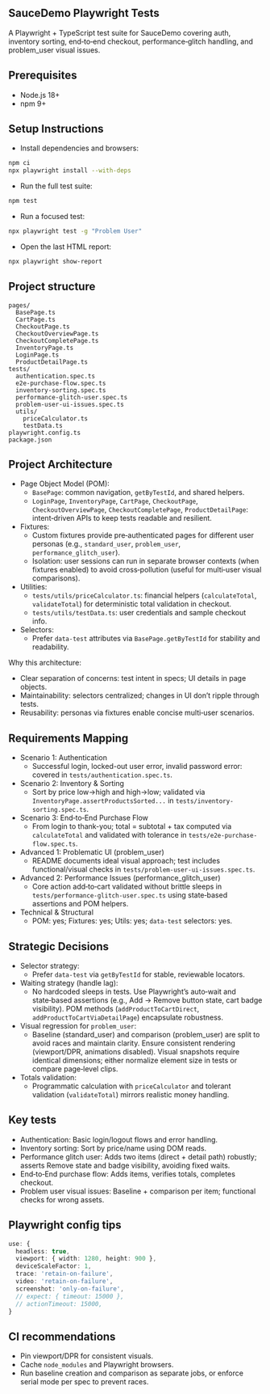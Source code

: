 ## SauceDemo Playwright Tests

A Playwright + TypeScript test suite for SauceDemo covering auth, inventory sorting, end‑to‑end checkout, performance‑glitch handling, and problem_user visual issues.

## Prerequisites
- Node.js 18+
- npm 9+

## Setup Instructions
- Install dependencies and browsers:
```bash
npm ci
npx playwright install --with-deps
```
- Run the full test suite:
```bash
npm test
```
- Run a focused test:
```bash
npx playwright test -g "Problem User"
```
- Open the last HTML report:
```bash
npx playwright show-report
```

## Project structure
```
pages/
  BasePage.ts
  CartPage.ts
  CheckoutPage.ts
  CheckoutOverviewPage.ts
  CheckoutCompletePage.ts
  InventoryPage.ts
  LoginPage.ts
  ProductDetailPage.ts
tests/
  authentication.spec.ts
  e2e-purchase-flow.spec.ts
  inventory-sorting.spec.ts
  performance-glitch-user.spec.ts
  problem-user-ui-issues.spec.ts
  utils/
    priceCalculator.ts
    testData.ts
playwright.config.ts
package.json
```

## Project Architecture
- Page Object Model (POM):
  - `BasePage`: common navigation, `getByTestId`, and shared helpers.
  - `LoginPage`, `InventoryPage`, `CartPage`, `CheckoutPage`, `CheckoutOverviewPage`, `CheckoutCompletePage`, `ProductDetailPage`: intent‑driven APIs to keep tests readable and resilient.
- Fixtures:
  - Custom fixtures provide pre‑authenticated pages for different user personas (e.g., `standard_user`, `problem_user`, `performance_glitch_user`).
  - Isolation: user sessions can run in separate browser contexts (when fixtures enabled) to avoid cross‑pollution (useful for multi‑user visual comparisons).
- Utilities:
  - `tests/utils/priceCalculator.ts`: financial helpers (`calculateTotal`, `validateTotal`) for deterministic total validation in checkout.
  - `tests/utils/testData.ts`: user credentials and sample checkout info.
- Selectors:
  - Prefer `data-test` attributes via `BasePage.getByTestId` for stability and readability.

Why this architecture:
- Clear separation of concerns: test intent in specs; UI details in page objects.
- Maintainability: selectors centralized; changes in UI don’t ripple through tests.
- Reusability: personas via fixtures enable concise multi‑user scenarios.

## Requirements Mapping
- Scenario 1: Authentication
  - Successful login, locked-out user error, invalid password error: covered in `tests/authentication.spec.ts`.
- Scenario 2: Inventory & Sorting
  - Sort by price low→high and high→low; validated via `InventoryPage.assertProductsSorted...` in `tests/inventory-sorting.spec.ts`.
- Scenario 3: End‑to‑End Purchase Flow
  - From login to thank-you; total = subtotal + tax computed via `calculateTotal` and validated with tolerance in `tests/e2e-purchase-flow.spec.ts`.
- Advanced 1: Problematic UI (problem_user)
  - README documents ideal visual approach; test includes functional/visual checks in `tests/problem-user-ui-issues.spec.ts`.
- Advanced 2: Performance Issues (performance_glitch_user)
  - Core action add‑to‑cart validated without brittle sleeps in `tests/performance-glitch-user.spec.ts` using state‑based assertions and POM helpers.
- Technical & Structural
  - POM: yes; Fixtures: yes; Utils: yes; `data-test` selectors: yes.

## Strategic Decisions
- Selector strategy:
  - Prefer `data-test` via `getByTestId` for stable, reviewable locators.
- Waiting strategy (handle lag):
  - No hardcoded sleeps in tests. Use Playwright’s auto‑wait and state‑based assertions (e.g., Add → Remove button state, cart badge visibility). POM methods (`addProductToCartDirect`, `addProductToCartViaDetailPage`) encapsulate robustness.
- Visual regression for `problem_user`:
  - Baseline (standard_user) and comparison (problem_user) are split to avoid races and maintain clarity. Ensure consistent rendering (viewport/DPR, animations disabled). Visual snapshots require identical dimensions; either normalize element size in tests or compare page‑level clips.
- Totals validation:
  - Programmatic calculation with `priceCalculator` and tolerant validation (`validateTotal`) mirrors realistic money handling.

## Key tests
- Authentication: Basic login/logout flows and error handling.
- Inventory sorting: Sort by price/name using DOM reads.
- Performance glitch user: Adds two items (direct + detail path) robustly; asserts Remove state and badge visibility, avoiding fixed waits.
- End‑to‑End purchase flow: Adds items, verifies totals, completes checkout.
- Problem user visual issues: Baseline + comparison per item; functional checks for wrong assets.

## Playwright config tips
```ts
use: {
  headless: true,
  viewport: { width: 1280, height: 900 },
  deviceScaleFactor: 1,
  trace: 'retain-on-failure',
  video: 'retain-on-failure',
  screenshot: 'only-on-failure',
  // expect: { timeout: 15000 },
  // actionTimeout: 15000,
}
```

## CI recommendations
- Pin viewport/DPR for consistent visuals.
- Cache `node_modules` and Playwright browsers.
- Run baseline creation and comparison as separate jobs, or enforce serial mode per spec to prevent races. 